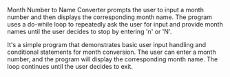 Month Number to Name Converter prompts the user to input a month number and then displays the corresponding month name. The program uses a do-while loop to repeatedly ask the user for input and provide month names until the user decides to stop by entering 'n' or 'N'.

It's a simple program that demonstrates basic user input handling and conditional statements for month conversion. The user can enter a month number, and the program will display the corresponding month name. The loop continues until the user decides to exit.